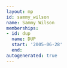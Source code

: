 ```yaml
---
layout: mp
id: sammy_wilson
name: Sammy Wilson
memberships:
- id: dup
  name: DUP
  start: '2005-06-28'
  end: 
autogenerated: true
---
```


